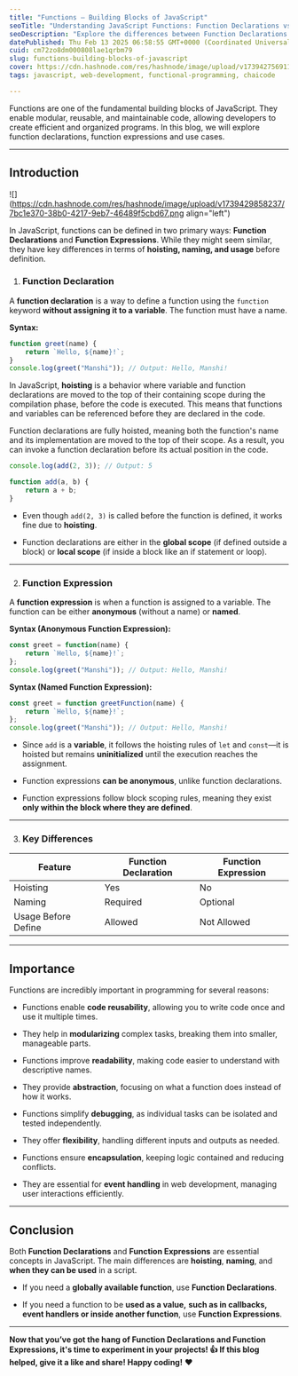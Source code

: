 ```yaml
---
title: "Functions – Building Blocks of JavaScript"
seoTitle: "Understanding JavaScript Functions: Function Declarations vs Function "
seoDescription: "Explore the differences between Function Declarations and Function Expressions in JavaScript. Learn about hoisting, scoping, and use cases."
datePublished: Thu Feb 13 2025 06:58:55 GMT+0000 (Coordinated Universal Time)
cuid: cm72zo8dm000808lae1qrbm79
slug: functions-building-blocks-of-javascript
cover: https://cdn.hashnode.com/res/hashnode/image/upload/v1739427569113/ac1eeef0-ced9-4674-bfd5-6f4294e75bb8.jpeg
tags: javascript, web-development, functional-programming, chaicode

---
```


Functions are one of the fundamental building blocks of JavaScript. They enable modular, reusable, and maintainable code, allowing developers to create efficient and organized programs. In this blog, we will explore function declarations, function expressions and use cases.

---

## Introduction

![](https://cdn.hashnode.com/res/hashnode/image/upload/v1739429858237/7bc1e370-38b0-4217-9eb7-46489f5cbd67.png align="left")

In JavaScript, functions can be defined in two primary ways: **Function Declarations** and **Function Expressions**. While they might seem similar, they have key differences in terms of **hoisting, naming, and usage** before definition.

1. ### Function Declaration
    

A **function declaration** is a way to define a function using the `function` keyword **without assigning it to a variable**. The function must have a name.

**Syntax:**

```javascript
function greet(name) {
    return `Hello, ${name}!`;
}
console.log(greet("Manshi")); // Output: Hello, Manshi!
```

In JavaScript, **hoisting** is a behavior where variable and function declarations are moved to the top of their containing scope during the compilation phase, before the code is executed. This means that functions and variables can be referenced before they are declared in the code.

Function declarations are fully hoisted, meaning both the function's name and its implementation are moved to the top of their scope. As a result, you can invoke a function declaration before its actual position in the code.

```javascript
console.log(add(2, 3)); // Output: 5

function add(a, b) {
    return a + b;
}
```

* Even though `add(2, 3)` is called before the function is defined, it works fine due to **hoisting**.
    
* Function declarations are either in the **global scope** (if defined outside a block) or **local scope** (if inside a block like an if statement or loop).
    

---

2. ### Function Expression
    

A **function expression** is when a function is assigned to a variable. The function can be either **anonymous** (without a name) or **named**.

**Syntax (Anonymous Function Expression):**

```javascript
const greet = function(name) {
    return `Hello, ${name}!`;
};
console.log(greet("Manshi")); // Output: Hello, Manshi!
```

**Syntax (Named Function Expression):**

```javascript
const greet = function greetFunction(name) {
    return `Hello, ${name}!`;
};
console.log(greet("Manshi")); // Output: Hello, Manshi!
```

* Since `add` is a **variable**, it follows the hoisting rules of `let` and `const`—it is hoisted but remains **uninitialized** until the execution reaches the assignment.
    
* Function expressions **can be anonymous**, unlike function declarations.
    
* Function expressions follow block scoping rules, meaning they exist **only within the block where they are defined**.
    

---

3. ### Key Differences
    

| Feature | Function Declaration | Function Expression |
| --- | --- | --- |
| Hoisting | Yes | No |
| Naming | Required | Optional |
| Usage Before Define | Allowed | Not Allowed |

---

## Importance

Functions are incredibly important in programming for several reasons:

* Functions enable **code reusability**, allowing you to write code once and use it multiple times.
    
* They help in **modularizing** complex tasks, breaking them into smaller, manageable parts.
    
* Functions improve **readability**, making code easier to understand with descriptive names.
    
* They provide **abstraction**, focusing on what a function does instead of how it works.
    
* Functions simplify **debugging**, as individual tasks can be isolated and tested independently.
    
* They offer **flexibility**, handling different inputs and outputs as needed.
    
* Functions ensure **encapsulation**, keeping logic contained and reducing conflicts.
    
* They are essential for **event handling** in web development, managing user interactions efficiently.
    

---

## Conclusion

Both **Function Declarations** and **Function Expressions** are essential concepts in JavaScript. The main differences are **hoisting**, **naming**, and **when they can be used** in a script.

* If you need a **globally available function**, use **Function Declarations**.
    
* If you need a function to be **used as a value,** **such as in callbacks, event handlers or inside another function**, use **Function Expressions**.
    

---

**Now that you’ve got the hang of Function Declarations and Function Expressions, it's time to experiment in your projects! 👍 If this blog helped, give it a like and share! Happy coding!** ❤️
